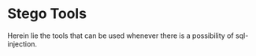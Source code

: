 Stego Tools
==========

Herein lie the tools that can be used whenever there is a possibility of sql-injection.
